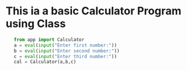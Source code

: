 # This ia a basic Calculator Program using Class
<!-- It contains:
            addition
            subtraction
            multiplication
            division
            reminder methods. -->

```py
   from app import Calculator
   a = eval(input("Enter first number:"))    
   b = eval(input("Enter second number:")) 
   c = eval(input("Enter third number:")) 
   cal = Calculator(a,b,c)   
```
